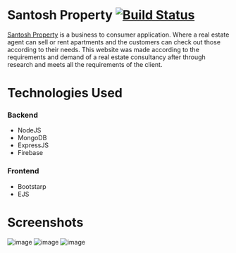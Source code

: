 # Santosh Property [![Build Status](https://travis-ci.com/barath121/santoshproperty.svg?token=bWYLwkmUeypcguPpbZqp&branch=master)](https://travis-ci.com/barath121/santoshproperty)
<a href="https://santoshproperty.herokuapp.com/">Santosh Property</a> is a business to consumer application. Where a real estate agent can sell or rent apartments and the customers can check out those according to their needs. This website was made according to the requirements and demand of a real estate consultancy after through research and meets all the requirements of the client.

# Technologies Used
### Backend
* NodeJS
* MongoDB
* ExpressJS
* Firebase

### Frontend
* Bootstarp
* EJS


# Screenshots
![image](https://user-images.githubusercontent.com/42098783/126073849-5e0c4b24-77ab-46ac-a049-01addf3d075d.png)
![image](https://user-images.githubusercontent.com/42098783/126073884-48e72db1-805e-4546-bedd-49a0abaf4acd.png)
![image](https://user-images.githubusercontent.com/42098783/126073887-9f833697-42b9-4d34-9520-a47146677a83.png)

